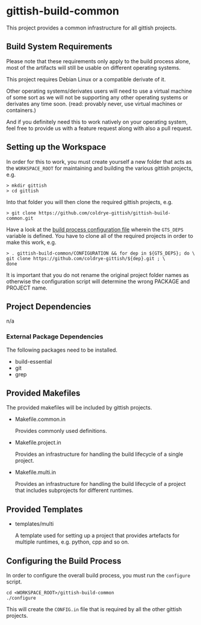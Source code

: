 # gittish-build-common

This project provides a common infrastructure for all gittish projects.


## Build System Requirements 

Please note that these requirements only apply to the build process alone, most
of the artifacts will still be usable on different operating systems.

This project requires Debian Linux or a compatible derivate of it.

Other operating systems/derivates users will need to use a virtual machine of
some sort as we will not be supporting any other operating systems or derivates
any time soon. (read: provably never, use virtual machines or containers.)

And if you definitely need this to work natively on your operating system, feel
free to provide us with a feature request along with also a pull request.


## Setting up the Workspace

In order for this to work, you must create yourself a new folder that acts as
the `WORKSPACE_ROOT` for maintaining and building the various gittish projects,
e.g. 

```
> mkdir gittish
> cd gittish
```

Into that folder you will then clone the required gittish projects, e.g.

```
> git clone https://github.com/coldrye-gittish/gittish-build-common.git
```

Have a look at the [build process configuration file](CONFIGURATION) wherein
the `GTS_DEPS` variable is defined. You have to clone all of the required
projects in order to make this work, e.g.

```
> . gittish-build-common/CONFIGURATION && for dep in ${GTS_DEPS}; do \
git clone https://github.com/coldrye-gittish/${dep}.git ; \
done
```

It is important that you do not rename the original project folder names
as otherwise the configuration script will determine the wrong PACKAGE
and PROJECT name.


## Project Dependencies

n/a


### External Package Dependencies

The following packages need to be installed.

* build-essential
* git
* grep


## Provided Makefiles

The provided makefiles will be included by gittish projects.

* Makefile.common.in

  Provides commonly used definitions.

* Makefile.project.in

  Provides an infrastructure for handling the build lifecycle of a single
  project.

* Makefile.multi.in

  Provides an infrastructure for handling the build lifecycle of a project
  that includes subprojects for different runtimes.


## Provided Templates

* templates/multi

  A template used for setting up a project that provides artefacts for multiple
  runtimes, e.g. python, cpp and so on.


## Configuring the Build Process

In order to configure the overall build process, you must run the `configure`
script.

```
cd <WORKSPACE_ROOT>/gittish-build-common
./configure
```

This will create the `CONFIG.in` file that is required by all the other
gittish projects.

